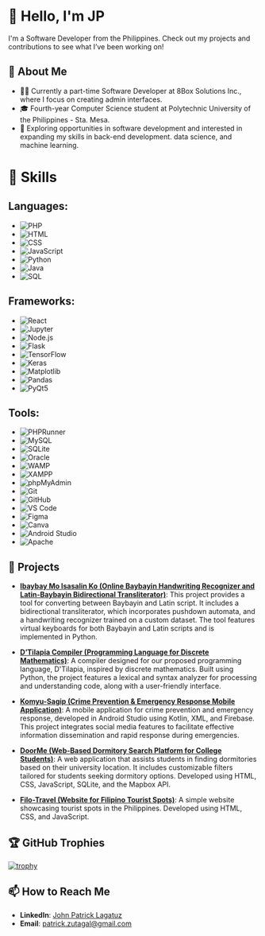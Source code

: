 # 👋 Hello, I'm JP

I'm a Software Developer from the Philippines. Check out my projects and contributions to see what I’ve been working on!

## 📝 About Me

- 👨‍💻 Currently a part-time Software Developer at 8Box Solutions Inc., where I focus on creating admin interfaces.
- 🎓 Fourth-year Computer Science student at Polytechnic University of the Philippines - Sta. Mesa.
- 🌟 Exploring opportunities in software development and interested in expanding my skills in back-end development. data science, and machine learning.

# 🌟 Skills

## **Languages**:
- ![PHP](https://img.shields.io/badge/-PHP-4F5D95?style=flat&logo=php&logoColor=white)
- ![HTML](https://img.shields.io/badge/-HTML-E34F26?style=flat&logo=html5&logoColor=white)
- ![CSS](https://img.shields.io/badge/-CSS-1572B6?style=flat&logo=css3&logoColor=white)
- ![JavaScript](https://img.shields.io/badge/-JavaScript-F7DF1E?style=flat&logo=javascript&logoColor=black)
- ![Python](https://img.shields.io/badge/-Python-3776AB?style=flat&logo=python&logoColor=white)
- ![Java](https://img.shields.io/badge/-Java-007396?style=flat&logo=java&logoColor=white)
- ![SQL](https://img.shields.io/badge/-SQL-003B57?style=flat&logo=sqlite&logoColor=white)

## **Frameworks**:
- ![React](https://img.shields.io/badge/-React-61DAFB?style=flat&logo=react&logoColor=black)
- ![Jupyter](https://img.shields.io/badge/-Jupyter-F37626?style=flat&logo=jupyter&logoColor=white)
- ![Node.js](https://img.shields.io/badge/-Node.js-8CC84C?style=flat&logo=node.js&logoColor=white)
- ![Flask](https://img.shields.io/badge/-Flask-000000?style=flat&logo=flask&logoColor=white)
- ![TensorFlow](https://img.shields.io/badge/-TensorFlow-FF6F20?style=flat&logo=tensorflow&logoColor=white)
- ![Keras](https://img.shields.io/badge/-Keras-D00000?style=flat&logo=keras&logoColor=white)
- ![Matplotlib](https://img.shields.io/badge/-Matplotlib-0079A1?style=flat&logo=matplotlib&logoColor=white)
- ![Pandas](https://img.shields.io/badge/-Pandas-150458?style=flat&logo=pandas&logoColor=white)
- ![PyQt5](https://img.shields.io/badge/-PyQt5-4B0082?style=flat&logo=python&logoColor=white)

## **Tools**:
- ![PHPRunner](https://img.shields.io/badge/-PHPRunner-2C3E50?style=flat&logo=php&logoColor=white)
- ![MySQL](https://img.shields.io/badge/-MySQL-4479A1?style=flat&logo=mysql&logoColor=white)
- ![SQLite](https://img.shields.io/badge/-SQLite-003B57?style=flat&logo=sqlite&logoColor=white)
- ![Oracle](https://img.shields.io/badge/-Oracle-F80000?style=flat&logo=oracle&logoColor=white)
- ![WAMP](https://img.shields.io/badge/-WAMP-6C8EBF?style=flat&logo=wamp&logoColor=white)
- ![XAMPP](https://img.shields.io/badge/-XAMPP-FB7A24?style=flat&logo=xampp&logoColor=white)
- ![phpMyAdmin](https://img.shields.io/badge/-phpMyAdmin-6C5B9D?style=flat&logo=phpmyadmin&logoColor=white)
- ![Git](https://img.shields.io/badge/-Git-F05032?style=flat&logo=git&logoColor=white)
- ![GitHub](https://img.shields.io/badge/-GitHub-181717?style=flat&logo=github&logoColor=white)
- ![VS Code](https://img.shields.io/badge/-VS%20Code-007ACC?style=flat&logo=visual-studio-code&logoColor=white)
- ![Figma](https://img.shields.io/badge/-Figma-F24E1E?style=flat&logo=figma&logoColor=white)
- ![Canva](https://img.shields.io/badge/-Canva-00C4CC?style=flat&logo=canva&logoColor=white)
- ![Android Studio](https://img.shields.io/badge/-Android%20Studio-3DDC84?style=flat&logo=android-studio&logoColor=white)
- ![Apache](https://img.shields.io/badge/-Apache-D22128?style=flat&logo=apache&logoColor=white)

## 💼 Projects

- **[Ibaybay Mo Isasalin Ko (Online Baybayin Handwriting Recognizer and Latin-Baybayin Bidirectional Transliterator)](https://github.com/jaypeepeep/Ibaybay-Mo-Isasalin-Ko)**: This project provides a tool for converting between Baybayin and Latin script. It includes a bidirectional transliterator, which incorporates pushdown automata, and a handwriting recognizer trained on a custom dataset. The tool features virtual keyboards for both Baybayin and Latin scripts and is implemented in Python.

- **[D’Tilapia Compiler (Programming Language for Discrete Mathematics)](https://github.com/jaypeepeep/D-Tilapia-Compiler)**: A compiler designed for our proposed programming language, D'Tilapia, inspired by discrete mathematics. Built using Python, the project features a lexical and syntax analyzer for processing and understanding code, along with a user-friendly interface.

- **[Komyu-Sagip (Crime Prevention & Emergency Response Mobile Application)](https://github.com/jaypeepeep/Komyu-Sagip-Mobile-Application)**: A mobile application for crime prevention and emergency response, developed in Android Studio using Kotlin, XML, and Firebase. This project integrates social media features to facilitate effective information dissemination and rapid response during emergencies.

- **[DoorMe (Web-Based Dormitory Search Platform for College Students)](https://github.com/jaypeepeep/DoorMe)**: A web application that assists students in finding dormitories based on their university location. It includes customizable filters tailored for students seeking dormitory options. Developed using HTML, CSS, JavaScript, SQLite, and the Mapbox API.

- **[Filo-Travel (Website for Filipino Tourist Spots)](https://github.com/jaypeepeep/Filo-Travel)**: A simple website showcasing tourist spots in the Philippines. Developed using HTML, CSS, and JavaScript.

## 🏆 GitHub Trophies

[![trophy](https://github-profile-trophy.vercel.app/?username=jaypeepeep&theme=onedark)](https://github.com/ryo-ma/github-profile-trophy)

## 📫 How to Reach Me

- **LinkedIn**: [John Patrick Lagatuz](https://www.linkedin.com/in/john-patrick-lagatuz-885422144/)
- **Email**: [patrick.zutagal@gmail.com](patrick.zutagal@gmail.com)

